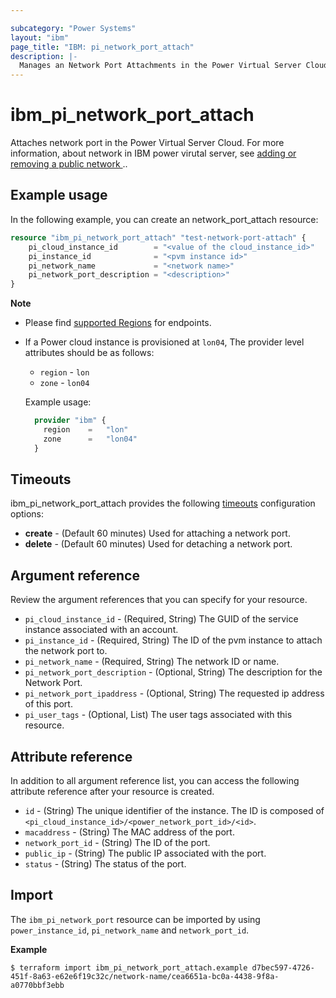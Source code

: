 ```yaml
---

subcategory: "Power Systems"
layout: "ibm"
page_title: "IBM: pi_network_port_attach"
description: |-
  Manages an Network Port Attachments in the Power Virtual Server Cloud.
---
```


# ibm_pi_network_port_attach
Attaches network port in the Power Virtual Server Cloud. For more information, about network in IBM power virutal server, see [adding or removing a public network
](https://cloud.ibm.com/docs/power-iaas?topic=power-iaas-modifying-server#adding-removing-network)..

## Example usage

In the following example, you can create an network_port_attach resource:

```terraform
resource "ibm_pi_network_port_attach" "test-network-port-attach" {
    pi_cloud_instance_id        = "<value of the cloud_instance_id>"
    pi_instance_id              = "<pvm instance id>"
    pi_network_name             = "<network name>"
    pi_network_port_description = "<description>"
}
```

**Note**
* Please find [supported Regions](https://cloud.ibm.com/apidocs/power-cloud#endpoint) for endpoints.
* If a Power cloud instance is provisioned at `lon04`, The provider level attributes should be as follows:
  * `region` - `lon`
  * `zone` - `lon04`
  
  Example usage:

  ```terraform
    provider "ibm" {
      region    =   "lon"
      zone      =   "lon04"
    }
  ```
  
## Timeouts

ibm_pi_network_port_attach provides the following [timeouts](https://www.terraform.io/docs/language/resources/syntax.html) configuration options:

- **create** - (Default 60 minutes) Used for attaching a network port.
- **delete** - (Default 60 minutes) Used for detaching a network port.

## Argument reference
Review the argument references that you can specify for your resource.

- `pi_cloud_instance_id` - (Required, String) The GUID of the service instance associated with an account.
- `pi_instance_id` - (Required, String) The ID of the pvm instance to attach the network port to.
- `pi_network_name` - (Required, String) The network ID or name.
- `pi_network_port_description` - (Optional, String) The description for the Network Port.
- `pi_network_port_ipaddress` - (Optional, String) The requested ip address of this port.
- `pi_user_tags` - (Optional, List) The user tags associated with this resource.

## Attribute reference
In addition to all argument reference list, you can access the following attribute reference after your resource is created.

- `id` - (String) The unique identifier of the instance. The ID is composed of `<pi_cloud_instance_id>/<power_network_port_id>/<id>`.
- `macaddress` - (String) The MAC address of the port.
- `network_port_id` - (String) The ID of the port.
- `public_ip` - (String) The public IP associated with the port.
- `status` - (String) The status of the port.


## Import

The `ibm_pi_network_port` resource can be imported by using `power_instance_id`, `pi_network_name`  and `network_port_id`.

**Example**

```
$ terraform import ibm_pi_network_port_attach.example d7bec597-4726-451f-8a63-e62e6f19c32c/network-name/cea6651a-bc0a-4438-9f8a-a0770bbf3ebb
```
